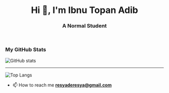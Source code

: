 <h1 align="center">Hi 👋, I'm Ibnu Topan Adib</h1>
<h3 align="center">A Normal Student</h3>
<br>

### My GitHub Stats

![GitHub stats](https://github-readme-stats.vercel.app/api?username=anuraghazra&show_icons=true)

---

![Top Langs](https://github-readme-stats.vercel.app/api/top-langs/?username=IbnuTopanAdib&layout=compact&theme=dark)




- 📫 How to reach me **resyaderesya@gmail.com**









